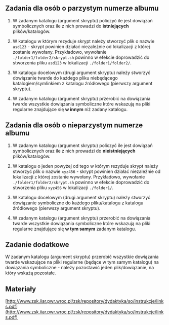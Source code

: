 ## Zadania dla osób o parzystym numerze albumu

1. W zadanym katalogu (argument skryptu) policzyć ile jest dowiązań symbolicznych oraz ile z nich prowadzi do **istniejących** plików/katalogów.

2. W katalogu w którym rezyduje skrypt należy stworzyć plik o nazwie `asd123` - skrypt powinien działać niezależnie od lokalizacji z której zostanie wywołany. Przykładowo, wywołanie `./folder1/folder2/skrypt.sh` powinno w efekcie doprowadzić do stworzenia pliku `asd123` w lokalizacji `./folder1/folder2/`.

3. W katalogu docelowym (drugi argument skryptu) należy stworzyć dowiązanie twarde do każdego pliku niebędącego katalogiem/symlinkiem z katalogu źródłowego (pierwszy argument skryptu).

4. W zadanym katalogu (argument skryptu) przerobić na dowiązania twarde wszystkie dowiązania symboliczne które wskazują na pliki regularne znajdujące się **w innym** niż zadany katalogu.

## Zadania dla osób o nieparzystym numerze albumu

1. W zadanym katalogu (argument skryptu) policzyć ile jest dowiązań symbolicznych oraz ile z nich prowadzi do **nieistniejących** plików/katalogów.

2. W katalogu o jeden powyżej od tego w którym rezyduje skrypt należy stworzyć plik o nazwie `xyz456` - skrypt powinien działać niezależnie od lokalizacji z której zostanie wywołany. Przykładowo, wywołanie `./folder1/folder2/skrypt.sh` powinno w efekcie doprowadzić do stworzenia pliku `xyz456` w lokalizacji `./folder1/`.

3. W katalogu docelowym (drugi argument skryptu) należy stworzyć dowiązanie symboliczne do każdego pliku/katalogu z katalogu źródłowego (pierwszy argument skryptu).

4. W zadanym katalogu (argument skryptu) przerobić na dowiązania twarde wszystkie dowiązania symboliczne które wskazują na pliki regularne znajdujące się **w tym samym** zadanym katalogu.

## Zadanie dodatkowe

W zadanym katalogu (argument skryptu) przerobić wszystkie dowiązania twarde wskazujące na pliki regularne (będące w tym samym katalogu) na dowiązania symboliczne - należy pozostawić jeden plik/dowiązanie, na który wskażą pozostałe.

## Materiały

[http://www.zsk.iiar.pwr.wroc.pl/zsk/repository/dydaktyka/so/instrukcje/links.pdf](http://www.zsk.iiar.pwr.wroc.pl/zsk/repository/dydaktyka/so/instrukcje/links.pdf)
